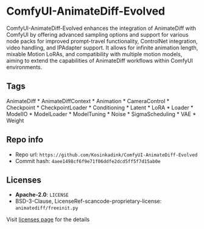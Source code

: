 # ComfyUI-AnimateDiff-Evolved
ComfyUI-AnimateDiff-Evolved enhances the integration of AnimateDiff with ComfyUI by offering advanced sampling options and support for various node packs for improved prompt-travel functionality, ControlNet integration, video handling, and IPAdapter support. It allows for infinite animation length, mixable Motion LoRAs, and compatibility with multiple motion models, aiming to extend the capabilities of AnimateDiff workflows within ComfyUI environments.

## Tags
AnimateDiff * AnimateDiffContext * Animation * CameraControl * Checkpoint * CheckpointLoader * Conditioning * Latent * LoRA * Loader * ModelIO * ModelLoader * ModelTuning * Noise * SigmaScheduling * VAE * Weight

## Repo info
- Repo url: `https://github.com/Kosinkadink/ComfyUI-AnimateDiff-Evolved`
- Commit hash: `4aee1498cf6f9e71f06ddfe2dcd5ff5f7d15ab0e`

## Licenses
- **Apache-2.0**: `LICENSE`
- BSD-3-Clause, LicenseRef-scancode-proprietary-license: `animatediff/freeinit.py`

Visit [licenses page](licenses.md) for the details

